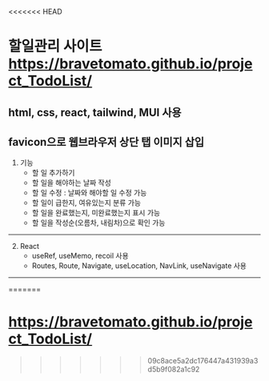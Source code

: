 <<<<<<< HEAD
# 할일관리 사이트 https://bravetomato.github.io/project_TodoList/

## html, css, react, tailwind, MUI 사용

## favicon으로 웹브라우저 상단 탭 이미지 삽입

1. 기능
   - 할 일 추가하기
   - 할 일을 해야하는 날짜 작성
   - 할 일 수정 : 날짜와 해야할 일 수정 가능
   - 할 일이 급한지, 여유있는지 분류 가능
   - 할 일을 완료했는지, 미완료했는지 표시 가능
   - 할 일을 작성순(오름차, 내림차)으로 확인 가능

---

2. React
   - useRef, useMemo, recoil 사용
   - Routes, Route, Navigate, useLocation, NavLink, useNavigate 사용

---
=======
# https://bravetomato.github.io/project_TodoList/
>>>>>>> 09c8ace5a2dc176447a431939a3d5b9f082a1c92
